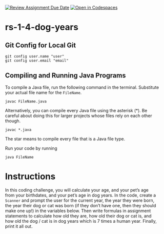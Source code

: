 [![Review Assignment Due Date](https://classroom.github.com/assets/deadline-readme-button-22041afd0340ce965d47ae6ef1cefeee28c7c493a6346c4f15d667ab976d596c.svg)](https://classroom.github.com/a/lC9_09gP)
[![Open in Codespaces](https://classroom.github.com/assets/launch-codespace-2972f46106e565e64193e422d61a12cf1da4916b45550586e14ef0a7c637dd04.svg)](https://classroom.github.com/open-in-codespaces?assignment_repo_id=20336926)
# rs-1-4-dog-years

## Git Config for Local Git
```
git config user.name "user"
git config user.email "email"
```

## Compiling and Running Java Programs
To compile a Java file, run the following command in the terminal.  Substitute your actual file name for the `FileName`.
```
javac FileName.java
```

Alternatively, you can compile every Java file using the asterisk (*).  Be careful about doing this for larger projects whose files rely on each other though.
```
javac *.java
```
The star means to compile every file that is a Java file type.

Run your code by running
```
java FileName
```

# Instructions  

In this coding challenge, you will calculate your age, and your pet’s age from your birthdates, and your pet’s age in dog years. In the code, create a `Scanner` and prompt the user for the current year, the year they were born, the year their dog or cat was born (if they don’t have one, then they should make one up!) in the variables below. Then write formulas in assignment statements to calculate how old they are, how old their dog or cat is, and how old the dog / cat is in dog years which is 7 times a human year. Finally, print it all out.